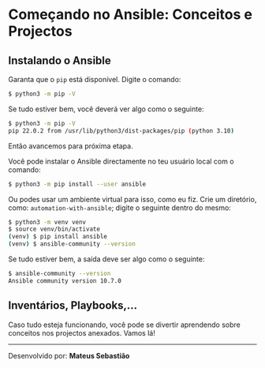 # Começando no Ansible: Conceitos e Projectos

## Instalando o Ansible

Garanta que o `pip` está disponível. Digite o comando: 

```bash
$ python3 -m pip -V
```

Se tudo estiver bem, você deverá ver algo como o seguinte:

```bash
$ python3 -m pip -V
pip 22.0.2 from /usr/lib/python3/dist-packages/pip (python 3.10)
```

Então avancemos para próxima etapa.

Você pode instalar o Ansible directamente no teu usuário local com o comando:

```bash
$ python3 -m pip install --user ansible
```

Ou podes usar um ambiente virtual para isso, como eu fiz. Crie um diretório, como: `automation-with-ansible`; digite o seguinte dentro do mesmo:

```bash
$ python3 -m venv venv
$ source venv/bin/activate
(venv) $ pip install ansible
(venv) $ ansible-community --version
```

Se tudo estiver bem, a saída deve ser algo como o seguinte:

```bash
$ ansible-community --version
Ansible community version 10.7.0
```

## Inventários, Playbooks,...

Caso tudo esteja funcionando, você pode se divertir aprendendo sobre conceitos nos projectos anexados. Vamos lá!

***
Desenvolvido por: **Mateus Sebastião**